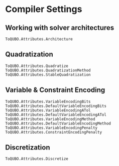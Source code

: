 # Compiler Settings

## Working with solver architectures

```@docs
ToQUBO.Attributes.Architecture
```

## Quadratization

```@docs
ToQUBO.Attributes.Quadratize
ToQUBO.Attributes.QuadratizationMethod
ToQUBO.Attributes.StableQuadratization
```

## Variable & Constraint Encoding

```@docs
ToQUBO.Attributes.VariableEncodingBits
ToQUBO.Attributes.DefaultVariableEncodingBits
ToQUBO.Attributes.VariableEncodingATol
ToQUBO.Attributes.DefaultVariableEncodingATol
ToQUBO.Attributes.VariableEncodingMethod
ToQUBO.Attributes.DefaultVariableEncodingMethod
ToQUBO.Attributes.VariableEncodingPenalty
ToQUBO.Attributes.ConstraintEncodingPenalty
```

## Discretization

```@docs
ToQUBO.Attributes.Discretize
```
